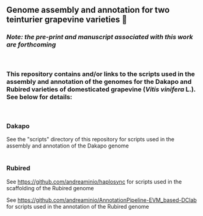 ## Genome assembly and annotation for two teinturier grapevine varieties 🍇
### *Note: the pre-print and manuscript associated with this work are forthcoming*
<br />

### This repository contains and/or links to the scripts used in the assembly and annotation of the genomes for the Dakapo and Rubired varieties of domesticated grapevine (*Vitis vinifera* L.). See below for details:
<br />

### Dakapo
See the "scripts" directory of this repository for scripts used in the assembly and annotation of the Dakapo genome
<br />
<br />
### Rubired
See https://github.com/andreaminio/haplosync for scripts used in the scaffolding of the Rubired genome

See https://github.com/andreaminio/AnnotationPipeline-EVM_based-DClab for scripts used in the annotation of the Rubired genome
